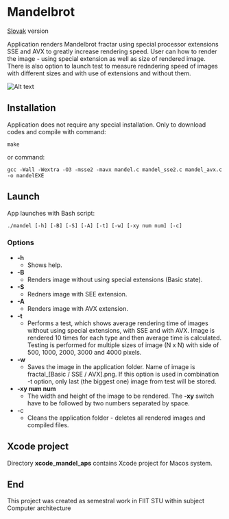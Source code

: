 # Mandelbrot 

[Slovak](README.sk.md) version

Application renders Mandelbrot fractar using special processor extensions SSE and AVX to greatly increase rendering speed. User can how to render the image - using special extension as well as size of rendered image. There is also option to launch test to measure redndering speed of images with different sizes and with use of extensions and without them.

![Alt text](img/mandelbrot.png?raw=true "Mandelbrot fractal")

## Installation
Application does not require any special installation. Only to download codes and compile with command:
```
make
```
or command:
```
gcc -Wall -Wextra -O3 -msse2 -mavx mandel.c mandel_sse2.c mandel_avx.c -o mandelEXE
```

## Launch
App launches with Bash script:
```
./mandel [-h] [-B] [-S] [-A] [-t] [-w] [-xy num num] [-c]
```
### Options
- **-h** 
	* Shows help.
- **-B**
	* Renders image without using special extensions (Basic state).
- **-S**
	* Redners image with SEE extension.
- **-A**
	* Renders image with AVX extension.
- **-t**
	* Performs a test, which shows average rendering time of images without using special extensions, with SSE and with AVX. Image is rendered 10 times for each type and then average time is calculated. Testing is performed for multiple sizes of image (N x N) with side of 500, 1000, 2000, 3000 and 4000 pixels.
- **-w**
	* Saves the image in the application folder. Name of image is fractal_[Basic / SSE / AVX].png. If this option is used in combination -t option, only last (the biggest one) image from test will be stored.
- **-xy num num**
	* The width and height of the image to be rendered. The **-xy** switch have to be followed by two numbers separated by space.
- -c
	* Cleans the application folder - deletes all rendered images and compiled files.

## Xcode project
Directory **xcode_mandel_aps** contains Xcode project for Macos system.

## End
This project was created as semestral work in FIIT STU within subject Computer architecture


